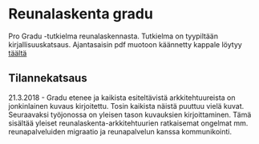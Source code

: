 # Reunalaskenta gradu
Pro Gradu -tutkielma reunalaskennasta. Tutkielma on tyypiltään kirjallisuuskatsaus.
Ajantasaisin pdf muotoon käännetty kappale löytyy [täältä](https://github.com/lateski/mecgradu/raw/master/reunalaskenta.pdf)

## Tilannekatsaus
21.3.2018 - Gradu etenee ja kaikista esiteltävistä arkkitehtuureista on jonkinlainen kuvaus kirjoitettu. Tosin kaikista näistä puuttuu vielä kuvat. Seuraavaksi työjonossa on yleisen tason kuvauksien kirjoittaminen. Tämä sisältää yleiset reunalaskenta-arkkitehtuurien ratkaisemat ongelmat mm. reunapalveluiden migraatio ja reunapalvelun kanssa kommunikointi.
